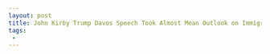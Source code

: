 ```yaml
---
layout: post
title: John Kirby Trump Davos Speech Took Almost Mean Outlook on Immigration  We Bring People in to Help Them Succeed
tags:
 -
---
```


